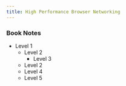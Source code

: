 ```yaml
---
title: High Performance Browser Networking
---
```

### Book Notes

- Level 1
  - Level 2
    - Level 3
  - Level 2
  - Level 4
  - Level 5
